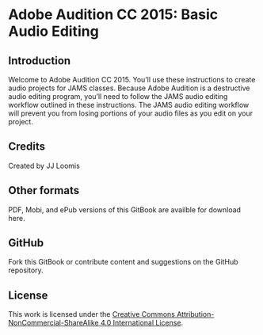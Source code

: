 # Adobe Audition CC 2015: Basic Audio Editing

## Introduction

Welcome to Adobe Audition CC 2015. You’ll use these instructions to create audio projects for JAMS classes. Because Adobe Audition is a destructive audio editing program, you’ll need to follow the JAMS audio editing workflow outlined in these instructions. The JAMS audio editing workflow will prevent you from losing portions of your audio files as you edit on your project.

## Credits

Created by JJ Loomis

## Other formats

PDF, Mobi, and ePub versions of this GitBook are availble for download here.

## GitHub

Fork this GitBook or contribute content and suggestions on the GitHub repository.

## License

This work is licensed under the [Creative Commons Attribution-NonCommercial-ShareAlike 4.0 International License](https://creativecommons.org/licenses/by-nc-sa/4.0/).

